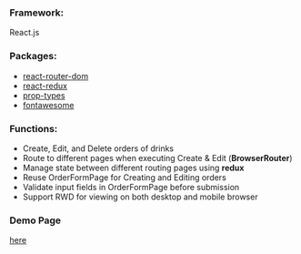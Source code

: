 ### Framework:
React.js

### Packages:
- [react-router-dom](https://github.com/ReactTraining/react-router#readme)
- [react-redux](https://github.com/reduxjs/react-redux)
- [prop-types](https://github.com/facebook/prop-types)
- [fontawesome](https://github.com/FortAwesome/react-fontawesome)

### Functions:
- Create, Edit, and Delete orders of drinks
- Route to different pages when executing Create & Edit (**BrowserRouter**)
- Manage state between different routing pages using **redux**
- Reuse OrderFormPage for Creating and Editing orders
- Validate input fields in OrderFormPage before submission
- Support RWD for viewing on both desktop and mobile browser

### Demo Page
[here](https://lynda0214.github.io/DailyDrink/)